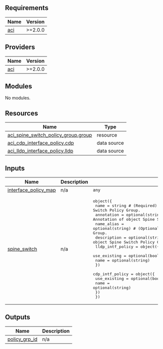 <!-- BEGIN_TF_DOCS -->
## Requirements

| Name | Version |
|------|---------|
| <a name="requirement_aci"></a> [aci](#requirement\_aci) | >=2.0.0 |

## Providers

| Name | Version |
|------|---------|
| <a name="provider_aci"></a> [aci](#provider\_aci) | >=2.0.0 |

## Modules

No modules.

## Resources

| Name | Type |
|------|------|
| [aci_spine_switch_policy_group.group](https://registry.terraform.io/providers/CiscoDevNet/aci/latest/docs/resources/spine_switch_policy_group) | resource |
| [aci_cdp_interface_policy.cdp](https://registry.terraform.io/providers/CiscoDevNet/aci/latest/docs/data-sources/cdp_interface_policy) | data source |
| [aci_lldp_interface_policy.lldp](https://registry.terraform.io/providers/CiscoDevNet/aci/latest/docs/data-sources/lldp_interface_policy) | data source |

## Inputs

| Name | Description | Type | Default | Required |
|------|-------------|------|---------|:--------:|
| <a name="input_interface_policy_map"></a> [interface\_policy\_map](#input\_interface\_policy\_map) | n/a | `any` | n/a | yes |
| <a name="input_spine_switch"></a> [spine\_switch](#input\_spine\_switch) | n/a | <pre>object({<br>    name                  = string # (Required) Name of object Spine Switch Policy Group.<br>    annotation            = optional(string) # (Optional) Annotation of object Spine Switch Policy Group.<br>    name_alias            = optional(string) # (Optional) Name alias for object Spine Switch Policy Group.<br>    description           = optional(string) # (Optional) Description for object Spine Switch Policy Group.<br>    lldp_intf_policy = object({<br>      use_existing  = optional(bool)<br>      name          = optional(string)<br>    })<br>    cdp_intf_policy = object({<br>      use_existing  = optional(bool)<br>      name          = optional(string)<br>    })<br>  })</pre> | n/a | yes |

## Outputs

| Name | Description |
|------|-------------|
| <a name="output_policy_grp_id"></a> [policy\_grp\_id](#output\_policy\_grp\_id) | n/a |
<!-- END_TF_DOCS -->